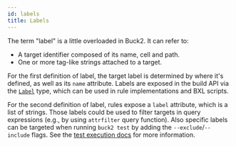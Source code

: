 ```yaml
---
id: labels
title: Labels
---
```


The term "label" is a little overloaded in Buck2. It can refer to:

- A target identifier composed of its name, cell and path.
- One or more tag-like strings attached to a target.

For the first definition of label, the target label is determined by where it's
defined, as well as its `name` attribute. Labels are exposed in the build API
via the [`Label`](../api/build/Label.md) type, which can be used in rule
implementations and BXL scripts.

For the second definition of label, rules expose a `label` attribute, which is a
list of strings. Those labels could be used to filter targets in query
expressions (e.g., by using `attrfilter` query function). Also specific labels
can be targeted when running `buck2 test` by adding the `--exclude`/`--include`
flags. See the [test execution docs](../rule_authors/test_execution.md) for more
information.
